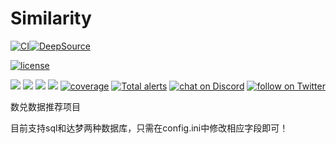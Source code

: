 # Similarity

[![CI](https://github.com/pzy2000/Auto_coding/actions/workflows/main.yml/badge.svg)](https://github.com/pzy2000/Auto_coding/actions/workflows/main.yml)[![DeepSource](https://deepsource.io/gh/pzy2000/Auto_coding.svg/?label=resolved+issues&show_trend=true&token=JmxpqvGwzeIt7g-Y8GZMWyWi)](https://deepsource.io/gh/pzy2000/Auto_coding/?ref=repository-badge)
<p align="left">
  <a href="https://raw.githubusercontent.com/nonebot/nonebot2/master/LICENSE">
    <img src="https://img.shields.io/github/license/nonebot/nonebot2" alt="license">
  </a>
</p>
<p align="center">
    <a href="https://github.com/badges/shields/graphs/contributors" alt="Contributors">
        <img src="https://img.shields.io/github/contributors/badges/shields" /></a>
    <a href="#backers" alt="Backers on Open Collective">
        <img src="https://img.shields.io/opencollective/backers/shields" /></a>
    <a href="#sponsors" alt="Sponsors on Open Collective">
        <img src="https://img.shields.io/opencollective/sponsors/shields" /></a>
    <a href="https://github.com/badges/shields/pulse" alt="Activity">
        <img src="https://img.shields.io/github/commit-activity/m/badges/shields" /></a>
    <a href="https://coveralls.io/github/badges/shields">
        <img src="https://img.shields.io/coveralls/github/badges/shields"
            alt="coverage"></a>
    <a href="https://lgtm.com/projects/g/badges/shields/alerts/">
        <img src="https://img.shields.io/lgtm/alerts/g/badges/shields"
            alt="Total alerts"/></a>
    <a href="https://discord.gg/MdgTD4v6">
        <img src="https://img.shields.io/discord/308323056592486420?logo=discord"
            alt="chat on Discord"></a>
    <a href="https://twitter.com/intent/follow?screen_name=pzy2000">
        <img src="https://img.shields.io/twitter/follow/pzy2000?style=social&logo=twitter"
            alt="follow on Twitter"></a>
</p>

数兑数据推荐项目

目前支持sql和达梦两种数据库，只需在config.ini中修改相应字段即可！
